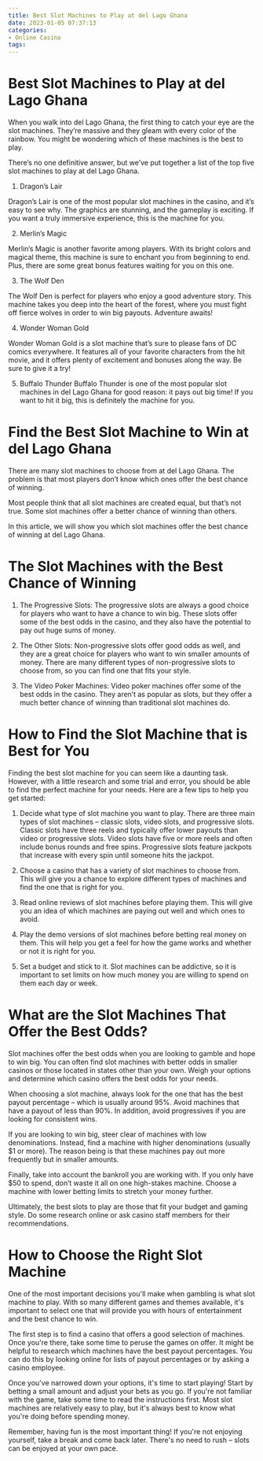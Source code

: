 ```yaml
---
title: Best Slot Machines to Play at del Lago Ghana
date: 2023-01-05 07:37:13
categories:
- Online Casino
tags:
---
```



# Best Slot Machines to Play at del Lago Ghana

When you walk into del Lago Ghana, the first thing to catch your eye are the slot machines. They’re massive and they gleam with every color of the rainbow. You might be wondering which of these machines is the best to play.

There’s no one definitive answer, but we’ve put together a list of the top five slot machines to play at del Lago Ghana.

1. Dragon’s Lair

Dragon’s Lair is one of the most popular slot machines in the casino, and it’s easy to see why. The graphics are stunning, and the gameplay is exciting. If you want a truly immersive experience, this is the machine for you.

2. Merlin’s Magic

Merlin’s Magic is another favorite among players. With its bright colors and magical theme, this machine is sure to enchant you from beginning to end. Plus, there are some great bonus features waiting for you on this one.

3. The Wolf Den

The Wolf Den is perfect for players who enjoy a good adventure story. This machine takes you deep into the heart of the forest, where you must fight off fierce wolves in order to win big payouts. Adventure awaits!

4. Wonder Woman Gold

Wonder Woman Gold is a slot machine that’s sure to please fans of DC comics everywhere. It features all of your favorite characters from the hit movie, and it offers plenty of excitement and bonuses along the way. Be sure to give it a try!


 5. Buffalo Thunder
Buffalo Thunder is one of the most popular slot machines in del Lago Ghana for good reason: it pays out big time! If you want to hit it big, this is definitely the machine for you.

# Find the Best Slot Machine to Win at del Lago Ghana

There are many slot machines to choose from at del Lago Ghana. The problem is that most players don’t know which ones offer the best chance of winning.

Most people think that all slot machines are created equal, but that’s not true. Some slot machines offer a better chance of winning than others.

In this article, we will show you which slot machines offer the best chance of winning at del Lago Ghana.

# The Slot Machines with the Best Chance of Winning

1. The Progressive Slots: The progressive slots are always a good choice for players who want to have a chance to win big. These slots offer some of the best odds in the casino, and they also have the potential to pay out huge sums of money.

2. The Other Slots: Non-progressive slots offer good odds as well, and they are a great choice for players who want to win smaller amounts of money. There are many different types of non-progressive slots to choose from, so you can find one that fits your style.

3. The Video Poker Machines: Video poker machines offer some of the best odds in the casino. They aren’t as popular as slots, but they offer a much better chance of winning than traditional slot machines do.

# How to Find the Slot Machine that is Best for You 

Finding the best slot machine for you can seem like a daunting task. However, with a little research and some trial and error, you should be able to find the perfect machine for your needs. Here are a few tips to help you get started:

1. Decide what type of slot machine you want to play. There are three main types of slot machines – classic slots, video slots, and progressive slots. Classic slots have three reels and typically offer lower payouts than video or progressive slots. Video slots have five or more reels and often include bonus rounds and free spins. Progressive slots feature jackpots that increase with every spin until someone hits the jackpot.

2. Choose a casino that has a variety of slot machines to choose from. This will give you a chance to explore different types of machines and find the one that is right for you.

3. Read online reviews of slot machines before playing them. This will give you an idea of which machines are paying out well and which ones to avoid.

4. Play the demo versions of slot machines before betting real money on them. This will help you get a feel for how the game works and whether or not it is right for you.

5. Set a budget and stick to it. Slot machines can be addictive, so it is important to set limits on how much money you are willing to spend on them each day or week.

# What are the Slot Machines That Offer the Best Odds? 
Slot machines offer the best odds when you are looking to gamble and hope to win big. You can often find slot machines with better odds in smaller casinos or those located in states other than your own. Weigh your options and determine which casino offers the best odds for your needs.

When choosing a slot machine, always look for the one that has the best payout percentage – which is usually around 95%. Avoid machines that have a payout of less than 90%. In addition, avoid progressives if you are looking for consistent wins.

If you are looking to win big, steer clear of machines with low denominations. Instead, find a machine with higher denominations (usually $1 or more). The reason being is that these machines pay out more frequently but in smaller amounts.

Finally, take into account the bankroll you are working with. If you only have $50 to spend, don’t waste it all on one high-stakes machine. Choose a machine with lower betting limits to stretch your money further. 

Ultimately, the best slots to play are those that fit your budget and gaming style. Do some research online or ask casino staff members for their recommendations.

# How to Choose the Right Slot Machine

One of the most important decisions you'll make when gambling is what slot machine to play. With so many different games and themes available, it's important to select one that will provide you with hours of entertainment and the best chance to win.

The first step is to find a casino that offers a good selection of machines. Once you're there, take some time to peruse the games on offer. It might be helpful to research which machines have the best payout percentages. You can do this by looking online for lists of payout percentages or by asking a casino employee.

Once you've narrowed down your options, it's time to start playing! Start by betting a small amount and adjust your bets as you go. If you're not familiar with the game, take some time to read the instructions first. Most slot machines are relatively easy to play, but it's always best to know what you're doing before spending money.

Remember, having fun is the most important thing! If you're not enjoying yourself, take a break and come back later. There's no need to rush – slots can be enjoyed at your own pace.